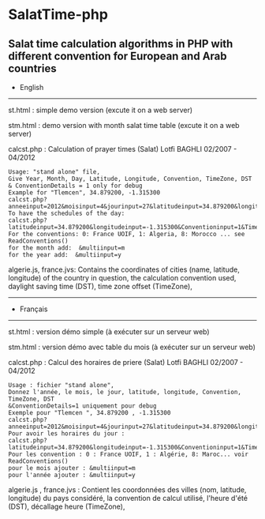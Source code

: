 # SalatTime-php
Salat time calculation algorithms in PHP with different convention for European and Arab countries
------------------------------------------
- English
------------------------------------------
st.html			: simple demo version	(excute it on a web server)

stm.html		: demo version with month salat time table	(excute it on a web server)

calcst.php	: Calculation of prayer times (Salat) Lotfi BAGHLI 02/2007 - 04/2012

	Usage: "stand alone" file,
	Give Year, Month, Day, Latitude, Longitude, Convention, TimeZone, DST
	& ConventionDetails = 1 only for debug
	Example for "Tlemcen", 34.879200, -1.315300
	calcst.php?anneeinput=2012&moisinput=4&jourinput=27&latitudeinput=34.879200&longitudeinput=-1.315300&Conventioninput=1&Timezoneinput=1&DSTinput=0
	To have the schedules of the day:
	calcst.php?latitudeinput=34.879200&longitudeinput=-1.315300&Conventioninput=1&Timezoneinput=1&DSTinput=0
	For the conventions: 0: France UOIF, 1: Algeria, 8: Morocco ... see ReadConventions()
	for the month add:  &multiinput=m
	for the year add:  &multiinput=y

algerie.js, france.jvs: Contains the coordinates of cities (name, latitude, longitude) of the country in question, the calculation convention used, daylight saving time (DST), time zone offset (TimeZone),

------------------------------------------
- Français
------------------------------------------
st.html			:	version démo simple (à exécuter sur un serveur web)

stm.html		: version démo avec table du mois (à exécuter sur un serveur web)

calcst.php	:	Calcul des horaires de priere (Salat) Lotfi BAGHLI 02/2007 - 04/2012

	Usage : fichier "stand alone",
	Donnez l'année, le mois, le jour, latitude, longitude, Convention, TimeZone, DST
	&ConventionDetails=1 uniquement pour debug
	Exemple pour "Tlemcen ", 34.879200 , -1.315300
	calcst.php?anneeinput=2012&moisinput=4&jourinput=27&latitudeinput=34.879200&longitudeinput=-1.315300&Conventioninput=1&Timezoneinput=1&DSTinput=0
	Pour avoir les horaires du jour :
	calcst.php?latitudeinput=34.879200&longitudeinput=-1.315300&Conventioninput=1&Timezoneinput=1&DSTinput=0
	Pour les convention : 0 : France UOIF, 1 : Algérie, 8: Maroc... voir ReadConventions()
	pour le mois ajouter : &multiinput=m
	pour l'année ajouter : &multiinput=y
algerie.js , france.jvs : Contient les coordonnées des villes (nom, latitude, longitude) du pays considéré, la convention de calcul utilisé, l'heure d'été (DST), décallage heure (TimeZone), 
			
